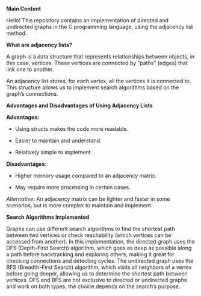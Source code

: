**Main Content**

Hello! This repository contains an implementation of directed and undirected graphs in the C programming language, using the adjacency list method.

**What are adjacency lists?**

A graph is a data structure that represents relationships between objects, in this case, vertices.
These vertices are connected by “paths” (edges) that link one to another.

An adjacency list stores, for each vertex, all the vertices it is connected to.
This structure allows us to implement search algorithms based on the graph’s connections.

**Advantages and Disadvantages of Using Adjacency Lists**

**Advantages:**

- Using structs makes the code more readable.

- Easier to maintain and understand.

- Relatively simple to implement.

**Disadvantages:**

- Higher memory usage compared to an adjacency matrix.

- May require more processing in certain cases.

*Alternative:* An adjacency matrix can be lighter and faster in some scenarios, but is more complex to maintain and implement.

**Search Algorithms Implemented**

Graphs can use different search algorithms to find the shortest path between two vertices or check reachability (which vertices can be accessed
from another). In this implementation, the directed graph uses the DFS (Depth-First Search) algorithm, which goes as deep as possible
along a path before backtracking and exploring others, making it great for checking connections and detecting cycles. The undirected 
graph uses the BFS (Breadth-First Search) algorithm, which visits all neighbors of a vertex before going deeper, allowing us to 
determine the shortest path between vertices. DFS and BFS are not exclusive to directed or undirected graphs and work on both types, 
the choice depends on the search’s purpose.
